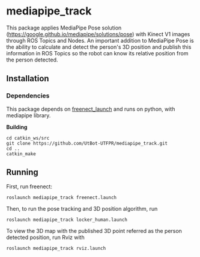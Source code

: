 # mediapipe_track
This package applies MediaPipe Pose solution (https://google.github.io/mediapipe/solutions/pose) with Kinect V1 images through ROS Topics and Nodes. An important addition to MediaPipe Pose is the ability to calculate and detect the person's 3D position and publish this information in ROS Topics so the robot can know its relative position from the person detected.

## Installation

### Dependencies

This package depends on [freenect_launch](https://github.com/ros-drivers/freenect_stack) and runs on python, with mediapipe library.

**Building**
```
cd catkin_ws/src
git clone https://github.com/UtBot-UTFPR/mediapipe_track.git
cd ..
catkin_make
```
## Running

First, run freenect:

```
roslaunch mediapipe_track freenect.launch
```

Then, to run the pose tracking and 3D position algorithm, run 

```
roslaunch mediapipe_track locker_human.launch
```

To view the 3D map with the published 3D point referred as the person detected position, run Rviz with

```
roslaunch mediapipe_track rviz.launch
```
